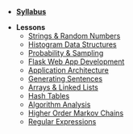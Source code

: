* **[Syllabus](ReadMe.md)**
- **Lessons**
  - [Strings & Random Numbers](Lessons/RandomStrings.md)
  - [Histogram Data Structures](Lessons/Histograms.md)
  - [Probability & Sampling](Lessons/Probability.md)
  - [Flask Web App Development](Lessons/FlaskWebApp.md)
  - [Application Architecture](Lessons/Architecture.md)
  - [Generating Sentences](Lessons/Sentences.md)
  - [Arrays & Linked Lists](Lessons/ArraysLinkedLists.md)
  - [Hash Tables](Lessons/HashTables.md)
  - [Algorithm Analysis](Lessons/AlgorithmAnalysis.md)
  - [Higher Order Markov Chains](Lessons/MarkovChains.md)
  - [Regular Expressions](Lessons/RegularExpressions.md)

